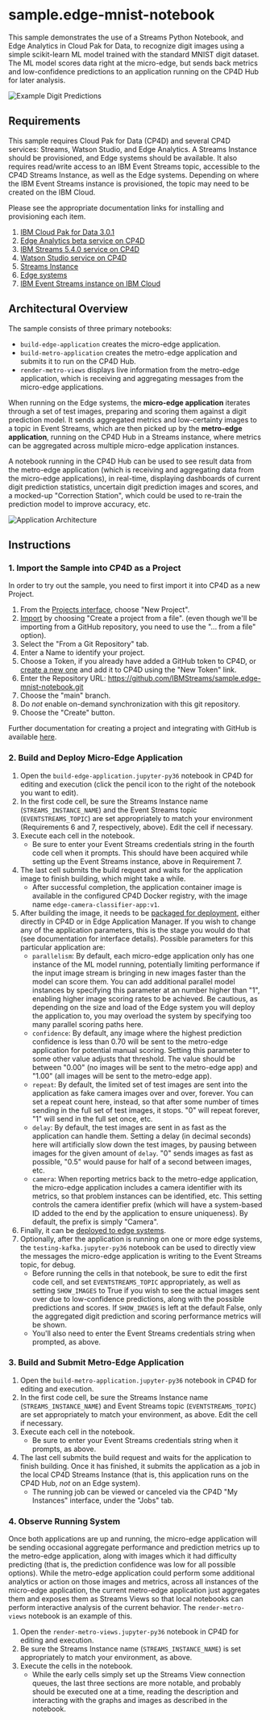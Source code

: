 # sample.edge-mnist-notebook

This sample demonstrates the use of a Streams Python Notebook, and Edge Analytics in
Cloud Pak for Data, to recognize digit images using a simple scikit-learn ML
model trained with the standard MNIST digit dataset.  The ML model scores data right at
the micro-edge, but sends back metrics and low-confidence predictions to an application
running on the CP4D Hub for later analysis.

![Example Digit Predictions](preview.gif)

## Requirements

This sample requires Cloud Pak for Data (CP4D) and several CP4D services: Streams, Watson Studio,
and Edge Analytics.  A Streams Instance should be provisioned, and Edge systems should be
available. It also requires read/write access to an IBM Event Streams topic, accessible
to the CP4D Streams Instance, as well as the Edge systems.  Depending on where the IBM Event
Streams instance is provisioned, the topic may need to be created on the IBM Cloud.

Please see the appropriate documentation links for installing and provisioning each item.

1. [IBM Cloud Pak for Data 3.0.1](https://www.ibm.com/support/producthub/icpdata/docs/content/SSQNUZ_current/cpd/install/install.html)
2. [Edge Analytics beta service on CP4D](https://www.ibm.com/support/knowledgecenter/SSQNUZ_3.0.1/svc-edge/install.html)
3. [IBM Streams 5.4.0 service on CP4D](https://www.ibm.com/support/producthub/icpdata/docs/content/SSQNUZ_current/cpd/svc/streams/install-intro.html)
4. [Watson Studio service on CP4D](https://www.ibm.com/support/producthub/icpdata/docs/content/SSQNUZ_current/wsj/install/install-ws.html)
5. [Streams Instance](https://www.ibm.com/support/producthub/icpdata/docs/content/SSQNUZ_current/cpd/svc/streams/provision.html#provision)
6. [Edge systems](https://www.ibm.com/support/knowledgecenter/SSQNUZ_3.0.1/svc-edge/admin.html)
7. [IBM Event Streams instance on IBM Cloud](https://ibmstreams.github.io/streamsx.documentation/docs/edgeanalytics/kafka-options#event-streams-in-ibm-cloud)

## Architectural Overview

The sample consists of three primary notebooks:
- `build-edge-application` creates the micro-edge application.
- `build-metro-application` creates the metro-edge application and submits it to run on the CP4D Hub.
- `render-metro-views` displays live information from the metro-edge application, which is receiving
   and aggregating messages from the micro-edge applications.

When running on the Edge systems, the **micro-edge application** iterates through a set of test images,
preparing and scoring them against a digit prediction model.  It sends aggregated metrics and
low-certainty images to a topic in Event Streams, which are then picked up by the **metro-edge application**,
running on the CP4D Hub in a Streams instance, where metrics can be aggregated across multiple micro-edge
application instances.

A notebook running in the CP4D Hub can be used to see result data from the metro-edge application (which
is receiving and aggregating data from the micro-edge applications), in real-time,
displaying dashboards of current digit prediction statistics, uncertain digit prediction images and
scores, and a mocked-up "Correction Station", which could be used to re-train the prediction model
to improve accuracy, etc.

![Application Architecture](arch.png)


## Instructions

### 1. Import the Sample into CP4D as a Project

In order to try out the sample, you need to first import it into CP4D as a new Project.
1. From the [Projects interface](https://www.ibm.com/support/knowledgecenter/SSQNUZ_3.0.1/wsj/getting-started/projects.html), choose "New Project".
2. [Import](https://www.ibm.com/support/knowledgecenter/SSQNUZ_3.0.1/wsj/manage-data/import-project.html) by choosing "Create a project from a file".
   (even though we'll be importing from a GitHub repository, you need to use the "... from a file" option).
3. Select the "From a Git Repository" tab.
4. Enter a Name to identify your project.
5. Choose a Token, if you already have added a GitHub token to CP4D, or [create a new one](https://docs.github.com/en/github/authenticating-to-github/creating-a-personal-access-token)
   and add it to CP4D using the "New Token" link.
6. Enter the Repository URL: <https://github.com/IBMStreams/sample.edge-mnist-notebook.git>
7. Choose the "main" branch.
8. Do _not_ enable on-demand synchronization with this git repository.
9. Choose the "Create" button.

Further documentation for creating a project and integrating with GitHub is available [here](https://www.ibm.com/support/knowledgecenter/SSQNUZ_3.0.1/wsj/manage-data/git-integration.html).

### 2. Build and Deploy Micro-Edge Application
1. Open the `build-edge-application.jupyter-py36` notebook in CP4D for editing and execution (click the pencil icon to the right
   of the notebook you want to edit).
2. In the first code cell, be sure the Streams Instance name (`STREAMS_INSTANCE_NAME`) and the Event Streams topic
   (`EVENTSTREAMS_TOPIC`) are set appropriately to match your environment (Requirements 6 and 7, respectively, above).
   Edit the cell if necessary.
3. Execute each cell in the notebook.
   - Be sure to enter your Event Streams credentials string in the fourth code cell when it prompts.  This should have
     been acquired while setting up the Event Streams instance, above in Requirement 7.
4. The last cell submits the build request and waits for the application image to finish building, which might take a while.
   - After successful completion, the application container image is available in the configured CP4D Docker registry, with
     the image name `edge-camera-classifier-app:v1`.
5. After building the image, it needs to be [packaged for deployment](https://www.ibm.com/support/knowledgecenter/SSQNUZ_3.0.1/svc-edge/usage-register-app.html),
   either directly in CP4D or in Edge Application Manager.  If you wish to change any of the application parameters, this is the stage
   you would do that (see documentation for interface details).  Possible parameters for this particular application are:
   - `parallelism`: By default, each micro-edge application only has one instance of the ML model running, potentially limiting performance if
     the input image stream is bringing in new images faster than the model can score them.  You can add additional parallel model instances
     by specifying this parameter at an number higher than "1", enabling higher image scoring rates to be achieved.  Be cautious, as depending
     on the size and load of the Edge system you will deploy the application to, you may overload the system by specifying too many parallel
     scoring paths here.
   - `confidence`: By default, any image where the highest prediction confidence is less than 0.70 will be sent to the metro-edge application
     for potential manual scoring.  Setting this parameter to some other value adjusts that threshold.  The value should be between "0.00"
     (no images will be sent to the metro-edge app) and "1.00" (all images will be sent to the metro-edge app).
   - `repeat`: By default, the limited set of test images are sent into the application as fake camera images over and over, forever. You can
     set a repeat count here, instead, so that after some number of times sending in the full set of test images, it stops. "0" will repeat forever,
     "1" will send in the full set once, etc.
   - `delay`: By default, the test images are sent in as fast as the application can handle them.  Setting a delay (in decimal seconds) here will artificially
     slow down the test images, by pausing between images for the given amount of `delay`.  "0" sends images as fast as possible, "0.5" would pause
     for half of a second between images, etc.
   - `camera`: When reporting metrics back to the metro-edge application, the micro-edge application includes a camera identifier with its metrics,
     so that problem instances can be identified, etc.  This setting controls the camera identifier prefix (which will have a system-based ID
     added to the end by the application to ensure uniqueness).  By default, the prefix is simply "Camera".
6. Finally, it can be [deployed to edge systems](https://www.ibm.com/support/knowledgecenter/SSQNUZ_3.0.1/svc-edge/usage-deploy.html).
7. Optionally, after the application is running on one or more edge systems, the `testing-kafka.jupyter-py36` notebook
   can be used to directly view the messages the micro-edge application is writing to the Event Streams topic, for debug.
   - Before running the cells in that notebook, be sure to edit the first code cell, and set `EVENTSTREAMS_TOPIC` appropriately,
     as well as setting `SHOW_IMAGES` to True if you wish to see the actual images sent over due to low-confidence predictions, along
     with the possible predictions and scores. If `SHOW_IMAGES` is left at the default False, only the aggregated digit
     prediction and scoring performance metrics will be shown.
   - You'll also need to enter the Event Streams credentials string when prompted, as above.

### 3. Build and Submit Metro-Edge Application
1. Open the `build-metro-application.jupyter-py36` notebook in CP4D for editing and execution.
2. In the first code cell, be sure the Streams Instance name (`STREAMS_INSTANCE_NAME`) and Event Streams topic
   (`EVENTSTREAMS_TOPIC`) are set appropriately to match your environment, as above.  Edit the cell if necessary.
3. Execute each cell in the notebook.
   - Be sure to enter your Event Streams credentials string when it prompts, as above.
4. The last cell submits the build request and waits for the application to finish building.  Once it has finished, it
   submits the application as a job in the local CP4D Streams Instance (that is, this application runs on the CP4D Hub,
   _not_ on an Edge system).
   - The running job can be viewed or canceled via the CP4D "My Instances" interface, under the "Jobs" tab.

### 4. Observe Running System
Once both applications are up and running, the micro-edge application will be sending occasional aggregate performance
and prediction metrics up to the metro-edge application, along with images which it had difficulty predicting
(that is, the prediction confidence was low for all possible options).  While the metro-edge application could perform
some additional analytics or action on those images and metrics, across all instances of the micro-edge application,
the current metro-edge application just aggregates them and exposes them as Streams Views so that local notebooks can
perform interactive analysis of the current behavior.  The `render-metro-views` notebook is an example of this.
1. Open the `render-metro-views.jupyter-py36` notebook in CP4D for editing and execution.
2. Be sure the Streams Instance name (`STREAMS_INSTANCE_NAME`) is set appropriately to match your environment, as above.
3. Execute the cells in the notebook.
   -  While the early cells simply set up the Streams View connection queues, the last three sections are more notable,
      and probably should be executed one at a time, reading the description and interacting with the graphs and images as
      described in the notebook.


